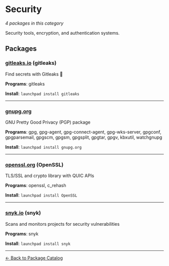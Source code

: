 # Security

*4 packages in this category*

Security tools, encryption, and authentication systems.

## Packages

### [gitleaks.io](../packages/gitleaksio.md) (gitleaks)

Find secrets with Gitleaks 🔑

**Programs**: gitleaks

**Install**: `launchpad install gitleaks`

---

### [gnupg.org](../packages/gnupgorg.md)

GNU Pretty Good Privacy (PGP) package

**Programs**: gpg, gpg-agent, gpg-connect-agent, gpg-wks-server, gpgconf, gpgparsemail, gpgscm, gpgsm, gpgsplit, gpgtar, gpgv, kbxutil, watchgnupg

**Install**: `launchpad install gnupg.org`

---

### [openssl.org](../packages/opensslorg.md) (OpenSSL)

TLS/SSL and crypto library with QUIC APIs

**Programs**: openssl, c_rehash

**Install**: `launchpad install OpenSSL`

---

### [snyk.io](../packages/snykio.md) (snyk)

Scans and monitors projects for security vulnerabilities

**Programs**: snyk

**Install**: `launchpad install snyk`

---

[← Back to Package Catalog](../package-catalog.md)
